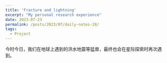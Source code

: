 ```yaml
---
title: 'Fracture and lightning'
excerpt: "My personal research experience"
date: 2023-07-23
permalink: /posts/2023/07/daily-notes-28/
tags:
  - Project
---
```


今时今日，我们在地球上遇到的洪水地震等猛兽，最终也会在星际探索时再次遇到。